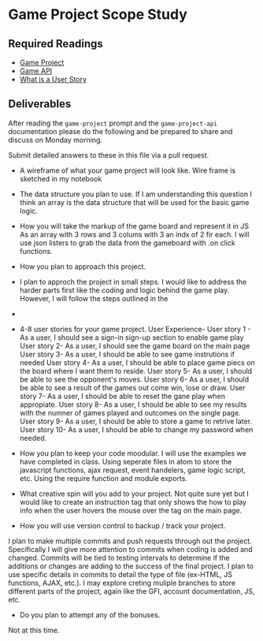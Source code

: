 # Game Project Scope Study

## Required Readings

-   [Game Project](https://github.com/ga-wdi-boston/game-project)
-   [Game API](https://github.com/ga-wdi-boston/game-project-api)
-   [What is a User Story](http://searchsoftwarequality.techtarget.com/definition/user-story)

## Deliverables

After reading the `game-project` prompt and the `game-project-api` documentation
please do the following and be prepared to share and discuss on Monday morning.

Submit detailed answers to these in this file via a pull request.

-   A wireframe of what your game project will look like.
  Wire frame is sketched in my notebook

-   The data structure you plan to use.
  If I am understanding this question I think an array is the data structure that will be used for the basic game logic.

- How you will take the markup of the game board and represent it in JS
  As an array with 3 rows and 3 colums with 3 an indx of 2 fir each.  I will use  json listers to grab the data from the gameboard with .on click functions.

-   How you plan to approach this project.
- I plan to approch the project in small steps.  I would like to address the harder parts first like the coding and logic behind the game play. However, I will follow the steps outlined in the
-
- 4-8 user stories for your game project.
 User Experience-
  User story 1 - As a user, I should see a sign-in sign-up section to enable game play
  User story 2- As a user, I should see the game board on the main page
  User story 3- As a user, I should be able to see game instrutions if needed
  User story 4- As a user, I should be able to place game piecs on the board where I want them to reside.
  User story 5- As a user, I should be able to see the opponent's moves.
  User story 6- As a user, I should be able to see a result of the games out come win, lose or draw.
  User story 7- As a user, I should be able to reset the gane play when appropiate.
  User story 8- As a user, I should be able to see my results with the numner of games played and outcomes on the single page.
  User story 9- As a user, I should be able to store a game to retrive later.
  User story 10- As a user, I should be able to change my password when needed.
   

-   How you plan to keep your code moodular.
 I will use the examples we have completed in class.  Using seperate files in atom to store the javascript functions, ajax request, event handelers, game logic script, etc.  Using the require function and module exports.

-   What creative spin will you add to your project.
Not quite sure yet but I would like to create an instruction tag that only shows the how to play info when the user hovers the mouse over the tag on the main page.

-   How you will use version control to backup / track your project.

I plan to make multiple commits and push requests through out the project.  Specifically I will give more attention to commits when coding is added and changed.  Commits will be tied to testing intervals to determine if the additions or changes are adding to the success of the final project.  I plan to use specific details in commits to detail the type of file (ex-HTML, JS functions, AJAX, etc.).  I may explore creting muliple branches to store different parts of the project, again like the GFI, account documentation, JS, etc.


-   Do you plan to attempt any of the bonuses.

Not at this time.
